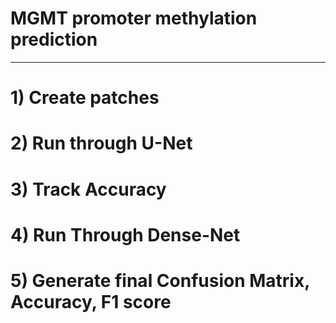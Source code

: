# MGMT promoter methylation prediction
---------------------------------------

# 1) Create patches
# 2) Run through U-Net
# 3) Track Accuracy
# 4) Run Through Dense-Net
# 5) Generate final Confusion Matrix, Accuracy, F1 score
